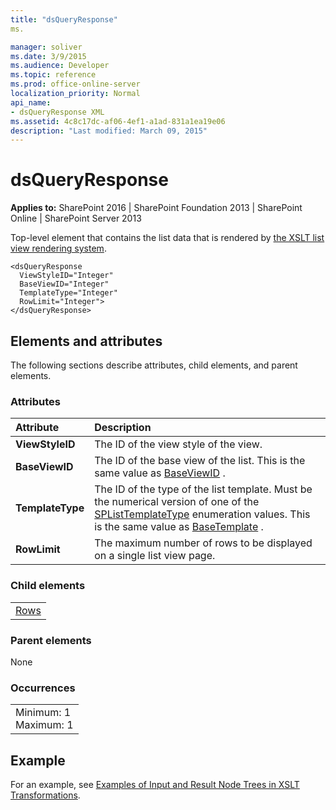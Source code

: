 ```yaml
---
title: "dsQueryResponse"
ms.

manager: soliver
ms.date: 3/9/2015
ms.audience: Developer
ms.topic: reference
ms.prod: office-online-server
localization_priority: Normal
api_name:
- dsQueryResponse XML
ms.assetid: 4c8c17dc-af06-4ef1-a1ad-831a1ea19e06
description: "Last modified: March 09, 2015"
---
```


# dsQueryResponse

 
  
 **Applies to:** SharePoint 2016 | SharePoint Foundation 2013 | SharePoint Online | SharePoint Server 2013
  
Top-level element that contains the list data that is rendered by [the XSLT list view rendering system](http://msdn.microsoft.com/library/7c1e0b6f-f53f-4379-a2b3-fbbaf2e00593%28Office.15%29.aspx).
  
```
<dsQueryResponse 
  ViewStyleID="Integer" 
  BaseViewID="Integer" 
  TemplateType="Integer" 
  RowLimit="Integer">
</dsQueryResponse>
```

## Elements and attributes

The following sections describe attributes, child elements, and parent elements.

### Attributes

|**Attribute**|**Description**|
|:-----|:-----|
|**ViewStyleID** <br/> |The ID of the view style of the view.  <br/> |
|**BaseViewID** <br/> |The ID of the base view of the list. This is the same value as [BaseViewID](https://msdn.microsoft.com/library/Microsoft.SharePoint.SPView.BaseViewID.aspx) .  <br/> |
|**TemplateType** <br/> |The ID of the type of the list template. Must be the numerical version of one of the [SPListTemplateType](https://msdn.microsoft.com/library/Microsoft.SharePoint.SPListTemplateType.aspx) enumeration values. This is the same value as [BaseTemplate](https://msdn.microsoft.com/library/Microsoft.SharePoint.SPList.BaseTemplate.aspx) .  <br/> |
|**RowLimit** <br/> |The maximum number of rows to be displayed on a single list view page.  <br/> |
   
### Child elements

||
|:-----|
|[Rows](rows-dsqueryresponse.md)|
   
### Parent elements

None
  
### Occurrences

||
|:-----|
|Minimum: 1  <br/> Maximum: 1  <br/> |
   
## Example

For an example, see [Examples of Input and Result Node Trees in XSLT Transformations](http://msdn.microsoft.com/library/cbe88144-25ac-4cd2-8f2a-50e8c271c6ae%28Office.15%29.aspx).
  

